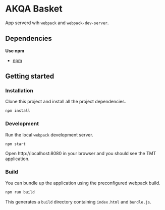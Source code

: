 # AKQA Basket
App serverd wih `webpack` and `webpack-dev-server`.

## Dependencies

**Use npm**
- [npm](https://www.npmjs.com/)


## Getting started

### Installation

Clone this project and install all the project dependencies.

```bash
npm install
```

### Development

Run the local `webpack` development server.

```bash
npm start
```

Open http://localhost:8080 in your browser and you should see the TMT application.

### Build

You can bundle up the application using the preconfigured webpack build.

```bash
npm run build
```

This generates a `build` directory containing `index.html` and `bundle.js`.